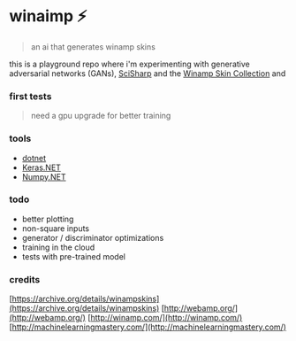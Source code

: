 # winaimp ⚡
> an ai that generates winamp skins

this is a playground repo where i'm experimenting with generative adversarial networks (GANs),  [SciSharp](https://scisharp.github.io/SciSharp) and the [Winamp Skin Collection](https://archive.org/details/winampskins) and 

### first tests
> need a gpu upgrade for better training


### tools
- [dotnet](dot.net)
- [Keras.NET](https://github.com/SciSharp/Keras.NET)
- [Numpy.NET](https://github.com/SciSharp/Numpy.NET)

### todo
 - better plotting
 - non-square inputs
 - generator / discriminator optimizations
 - training in the cloud
 - tests with pre-trained model

### credits
[https://archive.org/details/winampskins](https://archive.org/details/winampskins)
[http://webamp.org/](http://webamp.org/)
[http://winamp.com/](http://winamp.com/)
[http://machinelearningmastery.com/](http://machinelearningmastery.com/)